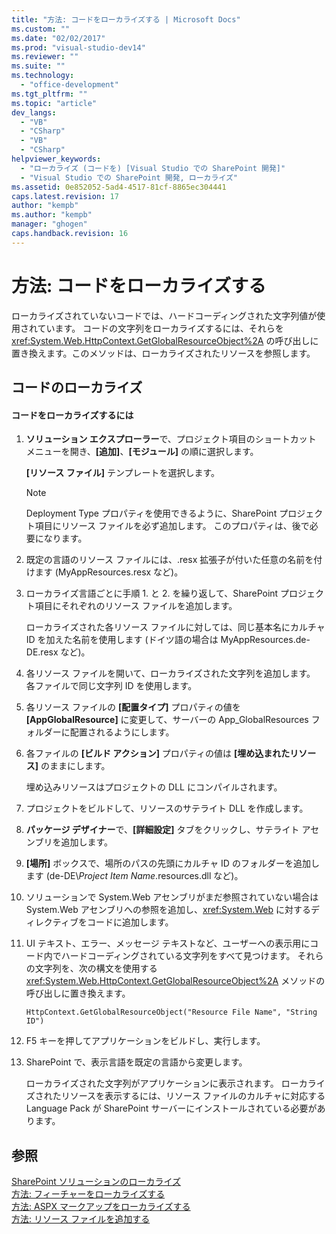 ```yaml
---
title: "方法: コードをローカライズする | Microsoft Docs"
ms.custom: ""
ms.date: "02/02/2017"
ms.prod: "visual-studio-dev14"
ms.reviewer: ""
ms.suite: ""
ms.technology: 
  - "office-development"
ms.tgt_pltfrm: ""
ms.topic: "article"
dev_langs: 
  - "VB"
  - "CSharp"
  - "VB"
  - "CSharp"
helpviewer_keywords: 
  - "ローカライズ (コードを) [Visual Studio での SharePoint 開発]"
  - "Visual Studio での SharePoint 開発, ローカライズ"
ms.assetid: 0e852052-5ad4-4517-81cf-8865ec304441
caps.latest.revision: 17
author: "kempb"
ms.author: "kempb"
manager: "ghogen"
caps.handback.revision: 16
---
```

# 方法: コードをローカライズする
  ローカライズされていないコードでは、ハードコーディングされた文字列値が使用されています。  コードの文字列をローカライズするには、それらを <xref:System.Web.HttpContext.GetGlobalResourceObject%2A> の呼び出しに置き換えます。このメソッドは、ローカライズされたリソースを参照します。  
  
## コードのローカライズ  
  
#### コードをローカライズするには  
  
1.  **ソリューション エクスプローラー**で、プロジェクト項目のショートカット メニューを開き、**\[追加\]**、**\[モジュール\]** の順に選択します。  
  
     **\[リソース ファイル\]** テンプレートを選択します。  
  
    > [!NOTE]  
    >  Deployment Type プロパティを使用できるように、SharePoint プロジェクト項目にリソース ファイルを必ず追加します。  このプロパティは、後で必要になります。  
  
2.  既定の言語のリソース ファイルには、.resx 拡張子が付いた任意の名前を付けます \(MyAppResources.resx など\)。  
  
3.  ローカライズ言語ごとに手順 1. と 2. を繰り返して、SharePoint プロジェクト項目にそれぞれのリソース ファイルを追加します。  
  
     ローカライズされた各リソース ファイルに対しては、同じ基本名にカルチャ ID を加えた名前を使用します   \(ドイツ語の場合は MyAppResources.de\-DE.resx など\)。  
  
4.  各リソース ファイルを開いて、ローカライズされた文字列を追加します。  各ファイルで同じ文字列 ID を使用します。  
  
5.  各リソース ファイルの **\[配置タイプ\]** プロパティの値を **\[AppGlobalResource\]** に変更して、サーバーの App\_GlobalResources フォルダーに配置されるようにします。  
  
6.  各ファイルの **\[ビルド アクション\]** プロパティの値は **\[埋め込まれたリソース\]** のままにします。  
  
     埋め込みリソースはプロジェクトの DLL にコンパイルされます。  
  
7.  プロジェクトをビルドして、リソースのサテライト DLL を作成します。  
  
8.  **パッケージ デザイナー**で、**\[詳細設定\]** タブをクリックし、サテライト アセンブリを追加します。  
  
9. **\[場所\]** ボックスで、場所のパスの先頭にカルチャ ID のフォルダーを追加します \(de\-DE\\*Project Item Name*.resources.dll など\)。  
  
10. ソリューションで System.Web アセンブリがまだ参照されていない場合は System.Web アセンブリへの参照を追加し、<xref:System.Web> に対するディレクティブをコードに追加します。  
  
11. UI テキスト、エラー、メッセージ テキストなど、ユーザーへの表示用にコード内でハードコーディングされている文字列をすべて見つけます。  それらの文字列を、次の構文を使用する <xref:System.Web.HttpContext.GetGlobalResourceObject%2A> メソッドの呼び出しに置き換えます。  
  
    ```  
    HttpContext.GetGlobalResourceObject("Resource File Name", "String ID")  
    ```  
  
12. F5 キーを押してアプリケーションをビルドし、実行します。  
  
13. SharePoint で、表示言語を既定の言語から変更します。  
  
     ローカライズされた文字列がアプリケーションに表示されます。  ローカライズされたリソースを表示するには、リソース ファイルのカルチャに対応する Language Pack が SharePoint サーバーにインストールされている必要があります。  
  
## 参照  
 [SharePoint ソリューションのローカライズ](../sharepoint/localizing-sharepoint-solutions.md)   
 [方法: フィーチャーをローカライズする](../sharepoint/how-to-localize-a-feature.md)   
 [方法: ASPX マークアップをローカライズする](../sharepoint/how-to-localize-aspx-markup.md)   
 [方法: リソース ファイルを追加する](../sharepoint/how-to-add-a-resource-file.md)  
  
  